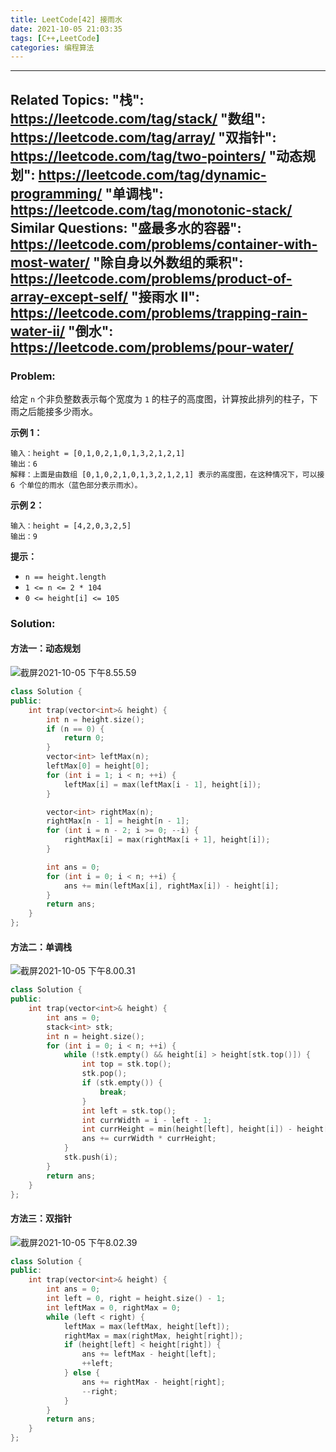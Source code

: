 ```yaml
---
title: LeetCode[42] 接雨水
date: 2021-10-05 21:03:35
tags: [C++,LeetCode]
categories: 编程算法
---
```


---
Related Topics:
  "栈": https://leetcode.com/tag/stack/
  "数组": https://leetcode.com/tag/array/
  "双指针": https://leetcode.com/tag/two-pointers/
  "动态规划": https://leetcode.com/tag/dynamic-programming/
  "单调栈": https://leetcode.com/tag/monotonic-stack/
Similar Questions:
  "盛最多水的容器": https://leetcode.com/problems/container-with-most-water/
  "除自身以外数组的乘积": https://leetcode.com/problems/product-of-array-except-self/
  "接雨水 II": https://leetcode.com/problems/trapping-rain-water-ii/
"倒水": https://leetcode.com/problems/pour-water/
---

### Problem:

给定 `n` 个非负整数表示每个宽度为 `1` 的柱子的高度图，计算按此排列的柱子，下雨之后能接多少雨水。

**示例 1：**

```
输入：height = [0,1,0,2,1,0,1,3,2,1,2,1]
输出：6
解释：上面是由数组 [0,1,0,2,1,0,1,3,2,1,2,1] 表示的高度图，在这种情况下，可以接 6 个单位的雨水（蓝色部分表示雨水）。
```

**示例 2：**

```
输入：height = [4,2,0,3,2,5]
输出：9
```

**提示：**

- `n == height.length`
- `1 <= n <= 2 * 104`
- `0 <= height[i] <= 105`

<!--more-->

### Solution:

#### 方法一：动态规划

![截屏2021-10-05 下午8.55.59](https://i.loli.net/2021/10/05/CFpktJOfsmW7TRB.png)

```c++
class Solution {
public:
    int trap(vector<int>& height) {
        int n = height.size();
        if (n == 0) {
            return 0;
        }
        vector<int> leftMax(n);
        leftMax[0] = height[0];
        for (int i = 1; i < n; ++i) {
            leftMax[i] = max(leftMax[i - 1], height[i]);
        }

        vector<int> rightMax(n);
        rightMax[n - 1] = height[n - 1];
        for (int i = n - 2; i >= 0; --i) {
            rightMax[i] = max(rightMax[i + 1], height[i]);
        }

        int ans = 0;
        for (int i = 0; i < n; ++i) {
            ans += min(leftMax[i], rightMax[i]) - height[i];
        }
        return ans;
    }
};
```

#### 方法二：单调栈

![截屏2021-10-05 下午8.00.31](https://i.loli.net/2021/10/05/QtSOkAU7YLM2xHE.png)

```c++
class Solution {
public:
    int trap(vector<int>& height) {
        int ans = 0;
        stack<int> stk;
        int n = height.size();
        for (int i = 0; i < n; ++i) {
            while (!stk.empty() && height[i] > height[stk.top()]) {
                int top = stk.top();
                stk.pop();
                if (stk.empty()) {
                    break;
                }
                int left = stk.top();
                int currWidth = i - left - 1;
                int currHeight = min(height[left], height[i]) - height[top];
                ans += currWidth * currHeight;
            }
            stk.push(i);
        }
        return ans;
    }
};
```

#### 方法三：双指针

![截屏2021-10-05 下午8.02.39](https://i.loli.net/2021/10/05/BYhTrfxHctIbVOo.png)

```c++
class Solution {
public:
    int trap(vector<int>& height) {
        int ans = 0;
        int left = 0, right = height.size() - 1;
        int leftMax = 0, rightMax = 0;
        while (left < right) {
            leftMax = max(leftMax, height[left]);
            rightMax = max(rightMax, height[right]);
            if (height[left] < height[right]) {
                ans += leftMax - height[left];
                ++left;
            } else {
                ans += rightMax - height[right];
                --right;
            }
        }
        return ans;
    }
};
```

